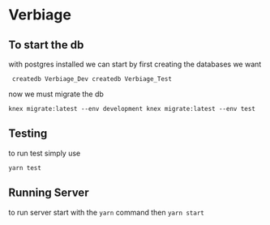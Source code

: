 # Verbiage

## To start the db

with postgres installed we can start by first creating the databases we want

`` 
createdb Verbiage_Dev
createdb Verbiage_Test
``

now we must migrate the db

``
knex migrate:latest --env development
knex migrate:latest --env test
``

## Testing

to run test simply use 

``
yarn test
``

## Running Server
to run server start with the ``yarn`` command
then 
``
yarn start
``